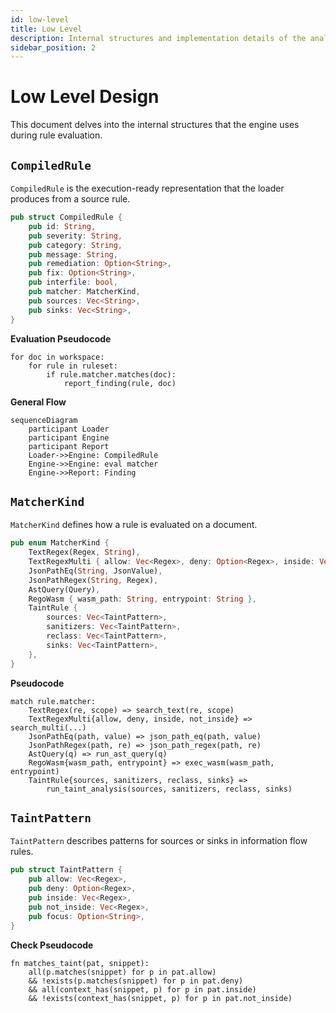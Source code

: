 ```yaml
---
id: low-level
title: Low Level
description: Internal structures and implementation details of the analysis engine
sidebar_position: 2
---
```


# Low Level Design

This document delves into the internal structures that the engine uses during rule evaluation.

## `CompiledRule`

`CompiledRule` is the execution-ready representation that the loader produces from a source rule.

```rust
pub struct CompiledRule {
    pub id: String,
    pub severity: String,
    pub category: String,
    pub message: String,
    pub remediation: Option<String>,
    pub fix: Option<String>,
    pub interfile: bool,
    pub matcher: MatcherKind,
    pub sources: Vec<String>,
    pub sinks: Vec<String>,
}
```

**Evaluation Pseudocode**

```text
for doc in workspace:
    for rule in ruleset:
        if rule.matcher.matches(doc):
            report_finding(rule, doc)
```

**General Flow**

```mermaid
sequenceDiagram
    participant Loader
    participant Engine
    participant Report
    Loader->>Engine: CompiledRule
    Engine->>Engine: eval matcher
    Engine->>Report: Finding
```

## `MatcherKind`

`MatcherKind` defines how a rule is evaluated on a document.

```rust
pub enum MatcherKind {
    TextRegex(Regex, String),
    TextRegexMulti { allow: Vec<Regex>, deny: Option<Regex>, inside: Vec<Regex>, not_inside: Vec<Regex> },
    JsonPathEq(String, JsonValue),
    JsonPathRegex(String, Regex),
    AstQuery(Query),
    RegoWasm { wasm_path: String, entrypoint: String },
    TaintRule {
        sources: Vec<TaintPattern>,
        sanitizers: Vec<TaintPattern>,
        reclass: Vec<TaintPattern>,
        sinks: Vec<TaintPattern>,
    },
}
```

**Pseudocode**

```text
match rule.matcher:
    TextRegex(re, scope) => search_text(re, scope)
    TextRegexMulti{allow, deny, inside, not_inside} => search_multi(...)
    JsonPathEq(path, value) => json_path_eq(path, value)
    JsonPathRegex(path, re) => json_path_regex(path, re)
    AstQuery(q) => run_ast_query(q)
    RegoWasm{wasm_path, entrypoint} => exec_wasm(wasm_path, entrypoint)
    TaintRule{sources, sanitizers, reclass, sinks} =>
        run_taint_analysis(sources, sanitizers, reclass, sinks)
```

## `TaintPattern`

`TaintPattern` describes patterns for sources or sinks in information flow rules.

```rust
pub struct TaintPattern {
    pub allow: Vec<Regex>,
    pub deny: Option<Regex>,
    pub inside: Vec<Regex>,
    pub not_inside: Vec<Regex>,
    pub focus: Option<String>,
}
```

**Check Pseudocode**

```text
fn matches_taint(pat, snippet):
    all(p.matches(snippet) for p in pat.allow)
    && !exists(p.matches(snippet) for p in pat.deny)
    && all(context_has(snippet, p) for p in pat.inside)
    && !exists(context_has(snippet, p) for p in pat.not_inside)
```

